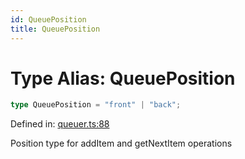 ```yaml
---
id: QueuePosition
title: QueuePosition
---
```


<!-- DO NOT EDIT: this page is autogenerated from the type comments -->

# Type Alias: QueuePosition

```ts
type QueuePosition = "front" | "back";
```

Defined in: [queuer.ts:88](https://github.com/TanStack/pacer/blob/main/packages/pacer/src/queuer.ts#L88)

Position type for addItem and getNextItem operations
